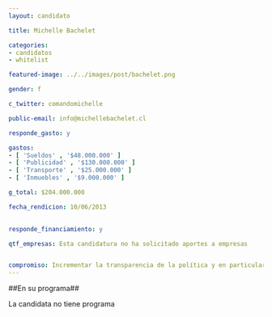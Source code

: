 ```yaml
---
layout: candidato

title: Michelle Bachelet

categories: 
- candidatos
- whitelist

featured-image: ../../images/post/bachelet.png

gender: f

c_twitter: comandomichelle

public-email: info@michellebachelet.cl

responde_gasto: y

gastos:
- [ 'Sueldos' , '$48.000.000' ]
- [ 'Publicidad' , '$130.000.000' ]
- [ 'Transporte' , '$25.000.000' ]
- [ 'Inmuebles' , '$9.000.000' ]

g_total: $204.000.000

fecha_rendicion: 10/06/2013

 
responde_financiamiento: y

qtf_empresas: Esta candidatura no ha solicitado aportes a empresas


compromiso: Incrementar la transparencia de la política y en particular de las campañas, financiamiento y conflictos de interés.
---
```

##En su programa##

La candidata no tiene programa

